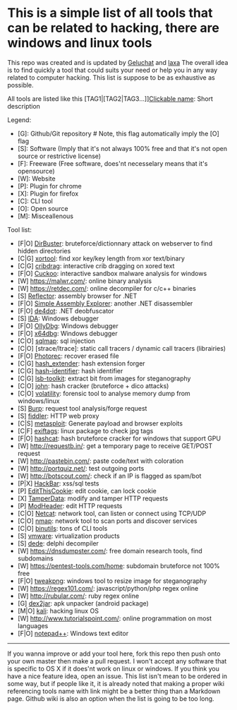 # This is a simple list of all tools that can be related to hacking, there are windows and linux tools

This repo was created and is updated by [Geluchat](https://github.com/Geluchat) and [laxa](https://github.com/Laxa)
The overall idea is to find quickly a tool that could suits your need or help you in any way related to computer hacking.
This list is suppose to be as exhaustive as possible.

All tools are listed like this \[TAG1|\[TAG2|TAG3...]][Clickable name](#): Short description

Legend:
* \[G]: Github/Git repository # Note, this flag automatically imply the \[O] flag
* \[S]: Software (Imply that it's not always 100% free and that it's not open source or restrictive license)
* \[F]: Freeware (Free software, does'nt necesselary means that it's opensource)
* \[W]: Website
* \[P]: Plugin for chrome
* \[X]: Plugin for firefox
* \[C]: CLI tool
* \[O]: Open source
* \[M]: Misceallenous

Tool list:

* \[F|O] [DirBuster]: bruteforce/dictionnary attack on webserver to find hidden directories
* \[C|G] [xortool]: find xor key/key length from xor text/binary
* \[C|G] [cribdrag]: interactive crib dragging on xored text
* \[F|O] [Cuckoo]: interactive sandbox malware analysis for windows
* \[W] https://malwr.com/: online binary analysis
* \[W] https://retdec.com/: online decompiler for c/c++ binaries
* \[S] [Reflector]: assembly browser for .NET
* \[F|O] [Simple Assembly Explorer]: another .NET disassembler
* \[F|O] [de4dot]: .NET deobfuscator
* \[S] [IDA]: Windows debugger
* \[F|O] [OllyDbg]: Windows debugger
* \[F|O] [x64dbg]: Windows debugger
* \[C|O] [sqlmap]: sql injection
* \[C|O] [strace/ltrace]: static call tracers / dynamic call tracers (librairies)
* \[F|O] [Photorec]: recover erased file
* \[C|G] [hash_extender]: hash extension forger
* \[C|G] [hash-identifier]: hash identifier
* \[C|G] [lsb-toolkit]: extract bit from images for steganography
* \[C|O] [john]: hash cracker (bruteforce + dico attacks)
* \[C|O] [volatility]: forensic tool to analyse memory dump from windows/linux
* \[S] [Burp]: request tool analysis/forge request
* \[S] [fiddler]: HTTP web proxy
* \[C|S] [metasploit]: Generate payload and browser exploits
* \[C|F] [exiftags]: linux package to check jpg tags
* \[F|O] [hashcat]: hash bruteforce cracker for windows that support GPU
* \[W] http://requestb.in/: get a temporary page to receive GET/POST request
* \[W] http://pastebin.com/: paste code/text with coloration
* \[W] http://portquiz.net/: test outgoing ports
* \[W] http://botscout.com/: check if an IP is flagged as spam/bot
* \[P|X] [HackBar]: xss/sql tests
* \[P] [EditThisCookie]: edit cookie, can lock cookie
* \[X] [TamperData]: modify and tamper HTTP requests
* \[P] [ModHeader]: edit HTTP requests
* \[C|O] [Netcat]: network tool, can listen or connect using TCP/UDP
* \[C|O] [nmap]: network tool to scan ports and discover services
* \[C|O] [binutils]: tons of CLI tools
* \[S] [vmware]: virtualization products
* \[S] [dede]: delphi decompiler
* \[W] https://dnsdumpster.com/: free domain research tools, find subdomains
* \[W] https://pentest-tools.com/home: subdomain bruteforce not 100% free
* \[F|O] [tweakpng]: windows tool to resize image for steganography
* \[W] https://regex101.com/: javascript/python/php regex online
* \[W] http://rubular.com/: ruby regex online
* \[G] [dex2jar]: apk unpacker (android package)
* \[M|O] [kali]: hacking linux OS
* \[W] http://www.tutorialspoint.com/: online programmation on most languages
* \[F|O] [notepad++]: Windows text editor


---

If you wanna improve or add your tool here, fork this repo then push onto your own master then make a pull request.
I won't accept any software that is specific to OS X if it does'nt work on linux or windows.
If you think you have a nice feature idea, open an issue.
This list isn't mean to be ordered in some way, but if people like it, it is already noted that making a proper wiki referencing tools name with link might be a better thing than a Markdown page.
Github wiki is also an option when the list is going to be too long.


[DirBuster]: https://www.owasp.org/index.php/Category:OWASP_DirBuster_Project
[xortool]: https://github.com/hellman/xortool
[cribdrag]: https://github.com/SpiderLabs/cribdrag
[Cuckoo]: http://www.cuckoosandbox.org/
[Reflector]: https://www.red-gate.com/products/dotnet-development/reflector/
[Simple Assembly Explorer]: https://sites.google.com/site/simpledotnet/simple-assembly-explorer
[de4dot]: http://de4dot.com/
[IDA]: https://www.hex-rays.com/products/ida/
[OllyDbg]: http://www.ollydbg.de/
[x64dbg]: http://x64dbg.com/
[sqlmap]: http://sqlmap.org/
[Photorec]: http://www.cgsecurity.org/wiki/PhotoRec
[hash_extender]: https://github.com/iagox86/hash_extender
[hash-identifier]: https://github.com/psypanda/hashID
[lsb-toolkit]: https://github.com/luca-m/lsb-toolkit
[john]: http://www.openwall.com/john/
[volatility]: http://www.volatilityfoundation.org/
[Burp]: https://portswigger.net/burp/
[fiddler]: http://www.telerik.com/fiddler
[metasploit]: http://www.metasploit.com/
[exiftags]: http://johnst.org/sw/exiftags/
[hashcat]: http://hashcat.net/oclhashcat/
[HackBar]: https://chrome.google.com/webstore/detail/hackbar/ejljggkpbkchhfcplgpaegmbfhenekdc
[EditThisCookie]: https://chrome.google.com/webstore/detail/editthiscookie/fngmhnnpilhplaeedifhccceomclgfbg?
[TamperData]: https://addons.mozilla.org/en-US/firefox/addon/tamper-data/
[ModHeader]: https://chrome.google.com/webstore/detail/modheader/idgpnmonknjnojddfkpgkljpfnnfcklj
[Netcat]: http://nc110.sourceforge.net/
[nmap]: https://nmap.org/
[binutils]: https://www.gnu.org/software/binutils/
[vmware]: http://www.vmware.com/
[dede]: http://www.softpedia.com/get/Programming/Debuggers-Decompilers-Dissasemblers/DeDe.shtml
[tweakpng]: http://entropymine.com/jason/tweakpng/
[dex2jar]: https://github.com/pxb1988/dex2jar
[kali]: https://www.kali.org/
[notepad++]: https://notepad-plus-plus.org/
